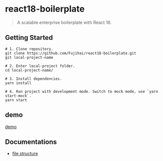 # react18-boilerplate

> A scalable enterprise boilerplate with React 18.

## Getting Started

```
# 1. Clone repository.
git clone https://github.com/Fujihai/react18-boilerplate.git
git local-project-name

# 2. Enter local-project folder.
cd local-project-name/

# 3. Install dependencies.
yarn install

# 4. Run project with development mode. Switch to mock mode, use `yarn start-mock`.
yarn start
```

## demo

[demo](./screenshot/demo.png)

## Documentations

- [file structure](docs/file-structure.md)
